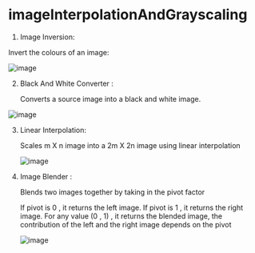 # imageInterpolationAndGrayscaling



1) Image Inversion:

  Invert the colours of an image:

  ![image](https://github.com/ary27x/imageInterpolationAndGrayscaling/assets/63790777/58f28dc4-e298-448e-8338-c258619348cd)

2) Black And White Converter :
   
    Converts a source image into a black and white image.
  
![image](https://github.com/ary27x/imageProcessingAndInterpolation/assets/63790777/63aa4c8e-55e5-41d2-898c-d3d70cf513b2)


3) Linear Interpolation:

    Scales m X n image into a 2m X 2n image using linear interpolation

   ![image](https://github.com/ary27x/imageProcessingAndInterpolation/assets/63790777/6c4fb1b9-0349-4a68-aa16-3a1511d61142)


4) Image Blender :

   Blends two images together by taking in the pivot factor
   
   If pivot is 0 , it returns the left image. If pivot is 1 , it returns the right image. For any value (0 , 1) , it returns the blended image, the contribution of the left and the right image depends on the 
   pivot


   ![image](https://github.com/ary27x/imageInterpolationAndGrayscaling/assets/63790777/b2237987-5eb1-4241-9c88-519254f69048)


   


